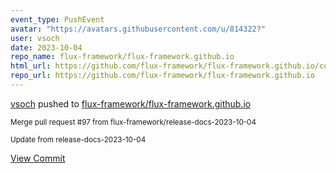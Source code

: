 ```yaml
---
event_type: PushEvent
avatar: "https://avatars.githubusercontent.com/u/814322?"
user: vsoch
date: 2023-10-04
repo_name: flux-framework/flux-framework.github.io
html_url: https://github.com/flux-framework/flux-framework.github.io/commit/2998a6570bc828acbca4ee425d42444cb5a7b2e9
repo_url: https://github.com/flux-framework/flux-framework.github.io
---
```


<a href='https://github.com/vsoch' target='_blank'>vsoch</a> pushed to <a href='https://github.com/flux-framework/flux-framework.github.io' target='_blank'>flux-framework/flux-framework.github.io</a>

<small>Merge pull request #97 from flux-framework/release-docs-2023-10-04

Update from release-docs-2023-10-04</small>

<a href='https://github.com/flux-framework/flux-framework.github.io/commit/2998a6570bc828acbca4ee425d42444cb5a7b2e9' target='_blank'>View Commit</a>